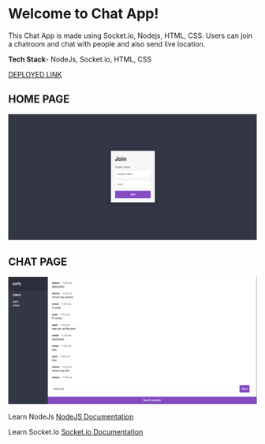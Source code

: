 # Welcome to Chat App!

This Chat App is made using Socket.io, Nodejs, HTML, CSS. Users can join a chatroom and chat with people and also send live location.

**Tech Stack**- NodeJs, Socket.io, HTML, CSS

[DEPLOYED LINK](https://letsconnect-chat-app.herokuapp.com/)

## **HOME PAGE**
![enter image description here](https://raw.githubusercontent.com/yashgupta18/chat-app/master/Home%20page.png)

## **CHAT PAGE**
![enter image description here](https://raw.githubusercontent.com/yashgupta18/chat-app/master/Chat%20Page.png)


Learn NodeJs
[NodeJS Documentation](https://nodejs.org/en/docs/)

Learn Socket.Io
[Socket.io Documentation](https://socket.io/docs/v3)

